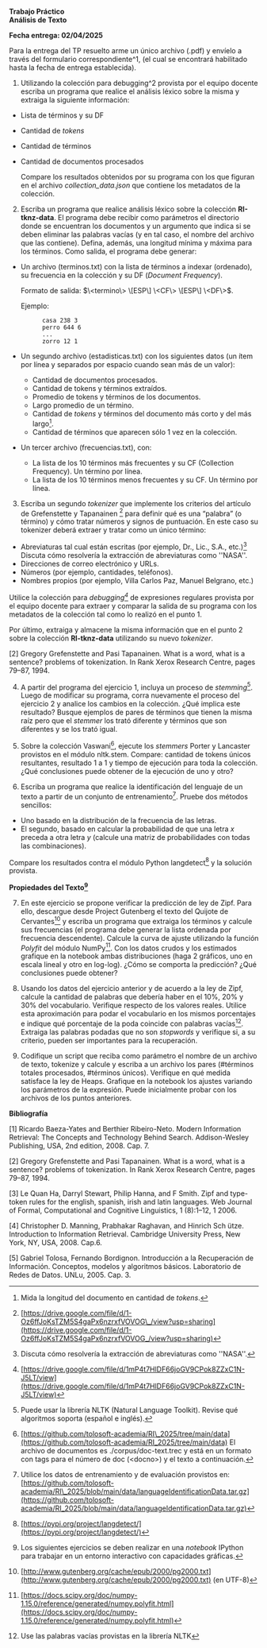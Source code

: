 **Trabajo Práctico**  
**Análisis de Texto**

**Fecha entrega: 02/04/2025**

Para la entrega del TP resuelto arme un único archivo (.pdf) y envíelo a través del formulario correspondiente^1, (el cual se encontrará habilitado hasta la fecha de entrega establecida). 

1) Utilizando la colección para debugging^2 provista por el equipo docente escriba un programa que realice el análisis léxico sobre la misma y extraiga la siguiente información:  
     
* Lista de términos y su DF  
* Cantidad de *tokens*  
* Cantidad de términos   
* Cantidad de documentos procesados  


  Compare los resultados obtenidos por su programa con los que figuran en el  archivo *collection\_data.json* que contiene los metadatos de la colección.    


2) Escriba un programa que realice análisis léxico sobre la colección **RI-tknz-data**. El programa debe recibir como parámetros el directorio donde se encuentran los documentos y un argumento que indica si se deben eliminar las palabras vacías (y en tal caso, el nombre del archivo que las contiene). Defina, además, una longitud mínima y máxima para los términos. Como salida, el programa debe generar:  
     
* Un archivo (terminos.txt) con la lista de términos a indexar (ordenado), su frecuencia en la colección y su DF (*Document Frequency*). 

  Formato de salida: $\<termino\> \[ESP\] \<CF\> \[ESP\] \<DF\>$. 

  Ejemplo:

		    casa 238 3  
		    perro 644 6  
		    ...  
		    zorro 12 1

* Un segundo archivo (estadisticas.txt) con los siguientes datos (un ítem por línea y separados por espacio cuando sean más de un valor):  
  * Cantidad de documentos procesados.  
  * Cantidad de tokens y términos extraídos.  
  * Promedio de tokens y términos de los documentos.  
  * Largo promedio de un término.  
  * Cantidad de *tokens* y términos del documento más corto y del más largo[^3].  
  * Cantidad de términos que aparecen sólo 1 vez en la colección.

* Un tercer archivo (frecuencias.txt), con:   
  * La lista de los 10 términos más frecuentes y su CF (Collection Frequency). Un término por línea.  
  * La lista de los 10 términos menos frecuentes y su CF. Un término por línea.

    

3) Escriba un segundo *tokenizer* que implemente los criterios del artículo de Grefenstette y Tapanainen [^2] para definir qué es una “palabra” (o término) y cómo tratar números y signos de puntuación. En este  caso  su  tokenizer deberá extraer y tratar como un único término: 

* Abreviaturas tal cual están escritas (por ejemplo, Dr., Lic., S.A., etc.)[^4]   Discuta cómo resolvería la extracción de abreviaturas como ''NASA''.
* Direcciones de correo electrónico y URLs.  
* Números (por ejemplo, cantidades, teléfonos).  
* Nombres propios (por ejemplo, Villa Carlos Paz, Manuel Belgrano, etc.)

   
Utilice la colección para *debugging[^5]* de expresiones regulares provista por el equipo docente para extraer y comparar  la salida de su programa con los metadatos de la colección tal como lo realizó en el punto 1\.

Por último, extraiga y almacene la misma información que en el punto 2 sobre la colección **RI-tknz-data** utilizando su nuevo *tokenizer*.

[2] Gregory Grefenstette and Pasi Tapanainen. What is a word, what is a sentence? problems of tokenization. In Rank Xerox Research Centre, pages 79–87, 1994.


4) A partir del programa del ejercicio 1, incluya un proceso de *stemming*[^6]. Luego de modificar su programa, corra nuevamente el proceso del ejercicio 2 y analice los cambios en la colección. ¿Qué implica este resultado? Busque ejemplos de pares de términos que tienen la misma raíz pero que el *stemmer* los trató diferente y términos que son diferentes y se los trató igual.

	

5) Sobre la colección Vaswani[^7], ejecute los *stemmers* Porter y Lancaster provistos en el módulo nltk.stem. Compare: cantidad de tokens únicos resultantes, resultado 1 a 1 y tiempo de ejecución para toda la colección. ¿Qué conclusiones puede obtener de la ejecución de uno y otro?  
     
6) Escriba un programa que realice la identificación del lenguaje de un texto a partir de un conjunto de entrenamiento[^8]. Pruebe dos métodos sencillos:  
* Uno basado en la distribución de la frecuencia de las letras.   
* El segundo, basado en calcular la probabilidad de que una letra *x* preceda a otra letra *y* (calcule una matriz de probabilidades con todas las combinaciones).

 		  
Compare los resultados contra el módulo Python langdetect[^9]  y la solución provista.  
		

**Propiedades del Texto[^10]**

7) En este ejercicio se propone verificar la predicción de ley de Zipf. Para ello, descargue desde Project Gutenberg el texto del Quijote de Cervantes[^11] y escriba un programa que extraiga los términos y calcule sus frecuencias (el programa debe generar la lista ordenada por frecuencia descendente). Calcule la curva de ajuste utilizando la función *Polyfit* del módulo NumPy[^12]. Con los datos crudos y los estimados grafique en la notebook ambas distribuciones (haga 2 gráficos, uno en escala lineal y otro en log-log). ¿Cómo se comporta la predicción? ¿Qué conclusiones puede obtener?   
     
8) Usando los datos del ejercicio anterior y de acuerdo a la ley de Zipf, calcule la cantidad de palabras que debería haber en el 10%, 20% y 30% del vocabulario. Verifique respecto de los valores reales. Utilice esta aproximación para podar el vocabulario en los mismos porcentajes e indique qué porcentaje de la poda coincide con palabras vacías[^13]. Extraiga las palabras podadas que no son *stopwords* y verifique si, a su criterio, pueden ser importantes para la recuperación.

		

9) Codifique un script que reciba como parámetro el nombre de un archivo de texto, tokenize y calcule y escriba a un archivo los pares (\#términos totales procesados, \#términos únicos). Verifique en qué medida satisface la ley de Heaps. Grafique en la notebook los ajustes variando los parámetros de la expresión. Puede inicialmente probar con los archivos de los puntos anteriores.

**Bibliografía**

\[1\] Ricardo Baeza-Yates and Berthier Ribeiro-Neto. Modern Information Retrieval: The Concepts and Technology Behind Search. Addison-Wesley Publishing, USA, 2nd edition, 2008\. Cap. 7\.

\[2\] Gregory Grefenstette and Pasi Tapanainen. What is a word, what is a sentence? problems of tokenization. In Rank Xerox Research Centre, pages 79–87, 1994\.

\[3\] Le Quan Ha, Darryl Stewart, Philip Hanna, and F Smith. Zipf and type-token rules for the english, spanish, irish and latin languages. Web Journal of Formal, Computational and Cognitive Linguistics, 1 (8):1–12, 1 2006\.

\[4\] Christopher D. Manning, Prabhakar Raghavan, and Hinrich Sch ̈utze. Introduction to Information Retrieval. Cambridge University Press, New York, NY, USA, 2008\. Cap.6. 

\[5\] Gabriel Tolosa, Fernando Bordignon. Introducción a la Recuperación de Información. Conceptos, modelos y algoritmos básicos. Laboratorio de Redes de Datos. UNLu, 2005\. Cap. 3\.

[^1]:  Link formulario entrega: [https://forms.gle/1M39xwK2ckpks3D77](https://forms.gle/1M39xwK2ckpks3D77)

[^2]:  [https://drive.google.com/file/d/1-Oz6ffJoKsTZM5S4gaPx6nzrxfVOVOG\_/view?usp=sharing](https://drive.google.com/file/d/1-Oz6ffJoKsTZM5S4gaPx6nzrxfVOVOG_/view?usp=sharing)

[^3]:  Mida la longitud del documento en cantidad de *tokens*.

[^4]:  Discuta cómo resolvería la extracción de abreviaturas como ''NASA''.

[^5]:  [https://drive.google.com/file/d/1mP4t7HlDF66joGV9CPok8ZZxC1N-J5LT/view](https://drive.google.com/file/d/1mP4t7HlDF66joGV9CPok8ZZxC1N-J5LT/view)

[^6]:  Puede usar la librería NLTK (Natural Language Toolkit). Revise qué algoritmos soporta (español e inglés).

[^7]:  [https://github.com/tolosoft-academia/RI\_2025/tree/main/data](https://github.com/tolosoft-academia/RI_2025/tree/main/data) El archivo de documentos es ./corpus/doc-text.trec y está en un formato con tags para el número de doc (\<docno\>) y el texto a continuación.

[^8]:  Utilice los datos de entrenamiento y de evaluación provistos en: [https://github.com/tolosoft-academia/RI\_2025/blob/main/data/languageIdentificationData.tar.gz](https://github.com/tolosoft-academia/RI_2025/blob/main/data/languageIdentificationData.tar.gz)

[^9]:  [https://pypi.org/project/langdetect/](https://pypi.org/project/langdetect/)	

[^10]:  Los siguientes ejercicios se deben realizar en una *notebook* IPython para trabajar en un entorno interactivo con capacidades gráficas.

[^11]:  [http://www.gutenberg.org/cache/epub/2000/pg2000.txt](http://www.gutenberg.org/cache/epub/2000/pg2000.txt)  (en UTF-8)	

[^12]:  [https://docs.scipy.org/doc/numpy-1.15.0/reference/generated/numpy.polyfit.html](https://docs.scipy.org/doc/numpy-1.15.0/reference/generated/numpy.polyfit.html)	

[^13]:  Use las palabras vacías provistas en la librería NLTK